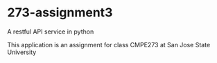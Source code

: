 273-assignment3
===============

A restful API service in python

This application is an assignment for class CMPE273 at San Jose State University
